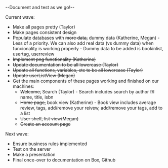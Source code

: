 --Document and test as we go!--

Current wave:

- Make all pages pretty (Taylor)
- Make pages consistent design
- Populate databases with ~~more data,~~ dummy data (Katherine, Megan)
      - Less of a priority. We can also add real data (vs dummy data) when funcionality is working properly
      - Dummy data to be added is bookinlist, usertag, userreview
- ~~Implement png functionality (Katherine)~~
- ~~Update documentation to be all lowercase (Taylor)~~
- ~~Update all functions, variables, etc to be all lowercase (Taylor)~~
- ~~Update userListView (Megan)~~
- Get the main components of these pages working and finished on our machines:
  - ~~Welcome,~~ Search (Taylor)
        - Search includes search by author f/l name, title, isbn
  - ~~Home page,~~ book view (Katherine)
        - Book view includes average review, tags, add/remove your reivew, add/remove your tags, add to a list
  - ~~User shelf, list view(Megan)~~
  - ~~Create an account page~~

Next wave: 

- Ensure business rules implemented
- Test on the server
- Make a presentation
- Final once-over to documentation on Box, Github


